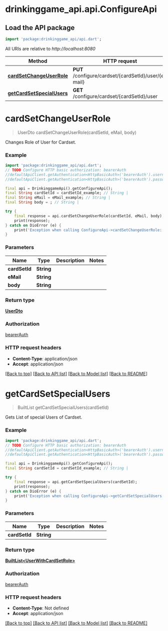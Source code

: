 # drinkinggame_api.api.ConfigureApi

## Load the API package
```dart
import 'package:drinkinggame_api/api.dart';
```

All URIs are relative to *http://localhost:8080*

Method | HTTP request | Description
------------- | ------------- | -------------
[**cardSetChangeUserRole**](ConfigureApi.md#cardsetchangeuserrole) | **PUT** /configure/cardset/{cardSetId}/user/{e-mail} | 
[**getCardSetSpecialUsers**](ConfigureApi.md#getcardsetspecialusers) | **GET** /configure/cardset/{cardSetId}/user | 


# **cardSetChangeUserRole**
> UserDto cardSetChangeUserRole(cardSetId, eMail, body)



Changes Role of User for Cardset.

### Example
```dart
import 'package:drinkinggame_api/api.dart';
// TODO Configure HTTP basic authorization: bearerAuth
//defaultApiClient.getAuthentication<HttpBasicAuth>('bearerAuth').username = 'YOUR_USERNAME'
//defaultApiClient.getAuthentication<HttpBasicAuth>('bearerAuth').password = 'YOUR_PASSWORD';

final api = DrinkinggameApi().getConfigureApi();
final String cardSetId = cardSetId_example; // String | 
final String eMail = eMail_example; // String | 
final String body = ; // String | 

try {
    final response = api.cardSetChangeUserRole(cardSetId, eMail, body);
    print(response);
} catch on DioError (e) {
    print('Exception when calling ConfigureApi->cardSetChangeUserRole: $e\n');
}
```

### Parameters

Name | Type | Description  | Notes
------------- | ------------- | ------------- | -------------
 **cardSetId** | **String**|  | 
 **eMail** | **String**|  | 
 **body** | **String**|  | 

### Return type

[**UserDto**](UserDto.md)

### Authorization

[bearerAuth](../README.md#bearerAuth)

### HTTP request headers

 - **Content-Type**: application/json
 - **Accept**: application/json

[[Back to top]](#) [[Back to API list]](../README.md#documentation-for-api-endpoints) [[Back to Model list]](../README.md#documentation-for-models) [[Back to README]](../README.md)

# **getCardSetSpecialUsers**
> BuiltList<UserWithCardSetRole> getCardSetSpecialUsers(cardSetId)



Gets List of special Users of Cardset.

### Example
```dart
import 'package:drinkinggame_api/api.dart';
// TODO Configure HTTP basic authorization: bearerAuth
//defaultApiClient.getAuthentication<HttpBasicAuth>('bearerAuth').username = 'YOUR_USERNAME'
//defaultApiClient.getAuthentication<HttpBasicAuth>('bearerAuth').password = 'YOUR_PASSWORD';

final api = DrinkinggameApi().getConfigureApi();
final String cardSetId = cardSetId_example; // String | 

try {
    final response = api.getCardSetSpecialUsers(cardSetId);
    print(response);
} catch on DioError (e) {
    print('Exception when calling ConfigureApi->getCardSetSpecialUsers: $e\n');
}
```

### Parameters

Name | Type | Description  | Notes
------------- | ------------- | ------------- | -------------
 **cardSetId** | **String**|  | 

### Return type

[**BuiltList&lt;UserWithCardSetRole&gt;**](UserWithCardSetRole.md)

### Authorization

[bearerAuth](../README.md#bearerAuth)

### HTTP request headers

 - **Content-Type**: Not defined
 - **Accept**: application/json

[[Back to top]](#) [[Back to API list]](../README.md#documentation-for-api-endpoints) [[Back to Model list]](../README.md#documentation-for-models) [[Back to README]](../README.md)

